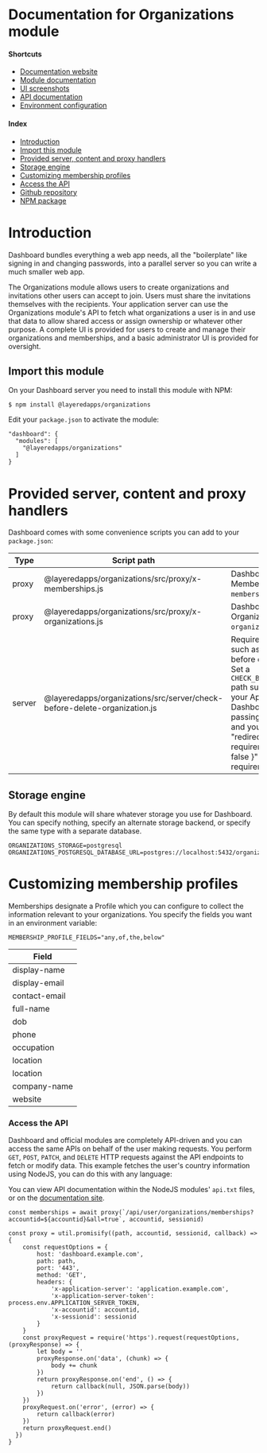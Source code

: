 # Documentation for Organizations module

#### Shortcuts

- [Documentation website](https://layeredapps.github.io)
- [Module documentation](https://layeredapps.github.io/organizations-module)
- [UI screenshots](https://layeredapps.github.io/organizations-ui)
- [API documentation](https://layeredapps.github.io/organizations-api)
- [Environment configuration](https://layeredapps.github.io/organizations-configuration)

#### Index

- [Introduction](#introduction)
- [Import this module](#import-this-module)
- [Provided server, content and proxy handlers](#provided-server-content-and-proxy-handlers)
- [Storage engine](#storage-engine)
- [Customizing membership profiles](#customizing-membership-profiles)
- [Access the API](#access-the-api)
- [Github repository](https://github.com/layeredapps/organizations)
- [NPM package](https://npmjs.org/layeredapps/organizations)

# Introduction

Dashboard bundles everything a web app needs, all the "boilerplate" like signing in and changing passwords, into a parallel server so you can write a much smaller web app.

The Organizations module allows users to create organizations and invitations other users can accept to join.  Users must share the invitations themselves with the recipients.  Your application server can use the Organizations module's API to fetch what organizations a user is in and use that data to allow shared access or assign ownership or whatever other purpose.  A complete UI is provided for users to create and manage their organizations and memberships, and a basic administrator UI is provided for oversight.

## Import this module

On your Dashboard server you need to install this module with NPM:

    $ npm install @layeredapps/organizations

Edit your `package.json` to activate the module:

    "dashboard": {
      "modules": [
        "@layeredapps/organizations"
      ]
    }

# Provided server, content and proxy handlers

Dashboard comes with some convenience scripts you can add to your `package.json`:

| Type     | Script path                                                                  | Description                                                                                                                                                                                                                                                                                                                                                                                      |
|----------|------------------------------------------------------------------------------|--------------------------------------------------------------------------------------------------------------------------------------------------------------------------------------------------------------------------------------------------------------------------------------------------------------------------------------------------------------------------------------------------|
| proxy    | @layeredapps/organizations/src/proxy/x-memberships.js                        | Dashboard will bundle the user's Membership objects in `x-memberships` header.                                                                                                                                                                                                                                                                                                                   |
| proxy    | @layeredapps/organizations/src/proxy/x-organizations.js                      | Dashboard will bundle the user's Organization objects in `x-organizations` header.                                                                                                                                                                                                                                                                                                               |
| server   | @layeredapps/organizations/src/server/check-before-delete-organization.js    | Require users complete steps, such as deleting subscriptions, before deleting their organization.  Set a `CHECK_BEFORE_DELETE_ORGANIZATION` path such as `/check-delete` on your Application server, Dashboard will query this API passing `?organizationid=xxxxx` and you may respond with { "redirect": "/your-delete-requirements" } or { "redirect": false }" to enforce the requirements.   |

## Storage engine

By default this module will share whatever storage you use for Dashboard.  You can specify nothing, specify an alternate storage backend, or specify the same type with a separate database.

    ORGANIZATIONS_STORAGE=postgresql
    ORGANIZATIONS_POSTGRESQL_DATABASE_URL=postgres://localhost:5432/organizations

# Customizing membership profiles

Memberships designate a Profile which you can configure to collect the information relevant to your organizations.  You specify the fields you want in an environment variable:

    MEMBERSHIP_PROFILE_FIELDS="any,of,the,below"

| Field          | 
|----------------|
| display-name   |
| display-email  |
| contact-email  |
| full-name      |
| dob            |
| phone          |
| occupation     |
| location       |
| location       |     
| company-name   |
| website        |


### Access the API

Dashboard and official modules are completely API-driven and you can access the same APIs on behalf of the user making requests.  You perform `GET`, `POST`, `PATCH`, and `DELETE` HTTP requests against the API endpoints to fetch or modify data.  This example fetches the user's country information using NodeJS, you can do this with any language:

You can view API documentation within the NodeJS modules' `api.txt` files, or on the [documentation site](https://layeredapps.github.io/organizations-api).

    const memberships = await proxy(`/api/user/organizations/memberships?accountid=${accountid}&all=true`, accountid, sessionid)

    const proxy = util.promisify((path, accountid, sessionid, callback) => {
        const requestOptions = {
            host: 'dashboard.example.com',
            path: path,
            port: '443',
            method: 'GET',
            headers: {
                'x-application-server': 'application.example.com',
                'x-application-server-token': process.env.APPLICATION_SERVER_TOKEN,
                'x-accountid': accountid,
                'x-sessionid': sessionid
            }
        }
        const proxyRequest = require('https').request(requestOptions, (proxyResponse) => {
            let body = ''
            proxyResponse.on('data', (chunk) => {
                body += chunk
            })
            return proxyResponse.on('end', () => {
                return callback(null, JSON.parse(body))
            })
        })
        proxyRequest.on('error', (error) => {
            return callback(error)
        })
        return proxyRequest.end()
      })
    }
